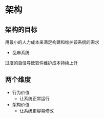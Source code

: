 # 架构

## 架构的目标

用最小的人力成本来满足构建和维护该系统的需求

- 乱麻系统

过度的自信导致软件维护成本持续上升

## 两个维度

- 行为价值
  - 让系统正常运行
- 架构价值
  - 让系统更容易修改